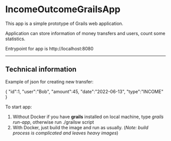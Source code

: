 # IncomeOutcomeGrailsApp

This app is a simple prototype of Grails web application.

Application can store information of money transfers and users, count some statistics.

Entrypoint for app is http://localhost:8080

---
Technical information
---

Example of json for creating new transfer:

{
"id":1,
"user":"Bob",
"amount":45,
"date":"2022-06-13",
"type":"INCOME"
}

To start app:
1. Without Docker if you have **grails** installed on local machine, type *grails run-app*, otherwise run ./grailsw script
2. With Docker, just build the image and run as usually. (*Note: build process is complicated and leaves heavy images*)